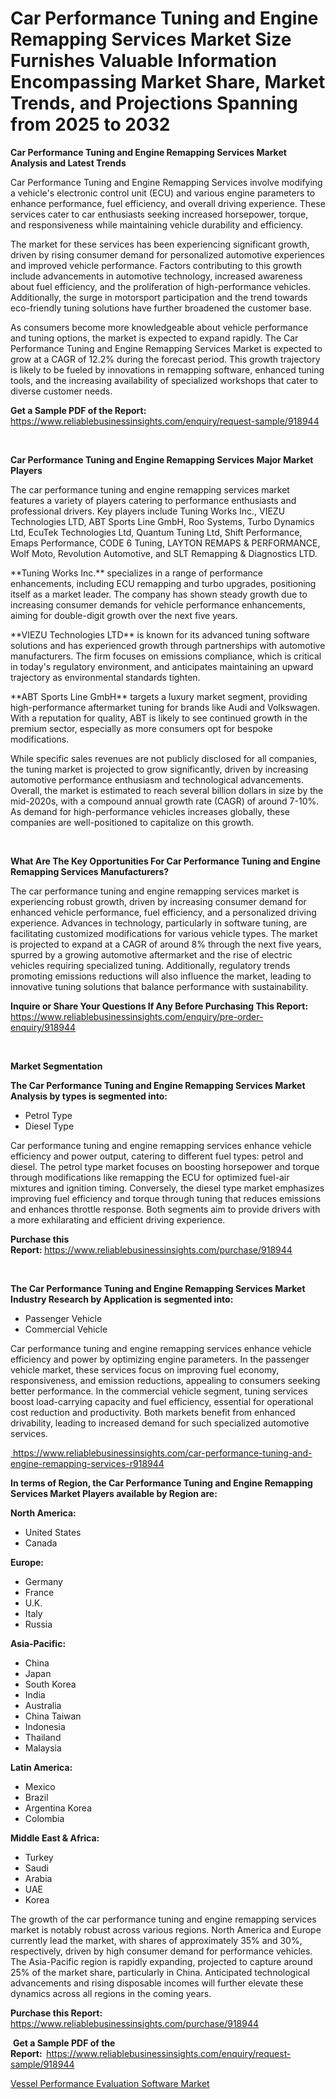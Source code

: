 <p><h1>Car Performance Tuning and Engine Remapping Services Market Size Furnishes Valuable Information Encompassing Market Share, Market Trends, and Projections Spanning from 2025 to 2032</h1></p><p><strong>Car Performance Tuning and Engine Remapping Services Market Analysis and Latest Trends</strong></p>
<p><p>Car Performance Tuning and Engine Remapping Services involve modifying a vehicle's electronic control unit (ECU) and various engine parameters to enhance performance, fuel efficiency, and overall driving experience. These services cater to car enthusiasts seeking increased horsepower, torque, and responsiveness while maintaining vehicle durability and efficiency. </p><p>The market for these services has been experiencing significant growth, driven by rising consumer demand for personalized automotive experiences and improved vehicle performance. Factors contributing to this growth include advancements in automotive technology, increased awareness about fuel efficiency, and the proliferation of high-performance vehicles. Additionally, the surge in motorsport participation and the trend towards eco-friendly tuning solutions have further broadened the customer base. </p><p>As consumers become more knowledgeable about vehicle performance and tuning options, the market is expected to expand rapidly. The Car Performance Tuning and Engine Remapping Services Market is expected to grow at a CAGR of 12.2% during the forecast period. This growth trajectory is likely to be fueled by innovations in remapping software, enhanced tuning tools, and the increasing availability of specialized workshops that cater to diverse customer needs.</p></p>
<p><strong>Get a Sample PDF of the Report:&nbsp;</strong> <a href="https://www.reliablebusinessinsights.com/enquiry/request-sample/918944?utm_campaign=2774&utm_medium=2&utm_source=Github&utm_content=ia&utm_term=07032025&utm_id=car-performance-tuning-and-engine-remapping-services">https://www.reliablebusinessinsights.com/enquiry/request-sample/918944</a></p>
<p>&nbsp;</p>
<p><strong>Car Performance Tuning and Engine Remapping Services Major Market Players</strong></p>
<p><p>The car performance tuning and engine remapping services market features a variety of players catering to performance enthusiasts and professional drivers. Key players include Tuning Works Inc., VIEZU Technologies LTD, ABT Sports Line GmbH, Roo Systems, Turbo Dynamics Ltd, EcuTek Technologies Ltd, Quantum Tuning Ltd, Shift Performance, Emaps Performance, CODE 6 Tuning, LAYTON REMAPS & PERFORMANCE, Wolf Moto, Revolution Automotive, and SLT Remapping & Diagnostics LTD.</p><p>**Tuning Works Inc.** specializes in a range of performance enhancements, including ECU remapping and turbo upgrades, positioning itself as a market leader. The company has shown steady growth due to increasing consumer demands for vehicle performance enhancements, aiming for double-digit growth over the next five years.</p><p>**VIEZU Technologies LTD** is known for its advanced tuning software solutions and has experienced growth through partnerships with automotive manufacturers. The firm focuses on emissions compliance, which is critical in today's regulatory environment, and anticipates maintaining an upward trajectory as environmental standards tighten.</p><p>**ABT Sports Line GmbH** targets a luxury market segment, providing high-performance aftermarket tuning for brands like Audi and Volkswagen. With a reputation for quality, ABT is likely to see continued growth in the premium sector, especially as more consumers opt for bespoke modifications.</p><p>While specific sales revenues are not publicly disclosed for all companies, the tuning market is projected to grow significantly, driven by increasing automotive performance enthusiasm and technological advancements. Overall, the market is estimated to reach several billion dollars in size by the mid-2020s, with a compound annual growth rate (CAGR) of around 7-10%. As demand for high-performance vehicles increases globally, these companies are well-positioned to capitalize on this growth.</p></p>
<p>&nbsp;</p>
<p><strong>What Are The Key Opportunities For Car Performance Tuning and Engine Remapping Services Manufacturers?</strong></p>
<p><p>The car performance tuning and engine remapping services market is experiencing robust growth, driven by increasing consumer demand for enhanced vehicle performance, fuel efficiency, and a personalized driving experience. Advances in technology, particularly in software tuning, are facilitating customized modifications for various vehicle types. The market is projected to expand at a CAGR of around 8% through the next five years, spurred by a growing automotive aftermarket and the rise of electric vehicles requiring specialized tuning. Additionally, regulatory trends promoting emissions reductions will also influence the market, leading to innovative tuning solutions that balance performance with sustainability.</p></p>
<p><strong>Inquire or Share Your Questions If Any Before Purchasing This Report:</strong> <a href="https://www.reliablebusinessinsights.com/enquiry/pre-order-enquiry/918944?utm_campaign=2774&utm_medium=2&utm_source=Github&utm_content=ia&utm_term=07032025&utm_id=car-performance-tuning-and-engine-remapping-services">https://www.reliablebusinessinsights.com/enquiry/pre-order-enquiry/918944</a></p>
<p>&nbsp;</p>
<p><strong>Market Segmentation</strong></p>
<p><strong>The Car Performance Tuning and Engine Remapping Services Market Analysis by types is segmented into:</strong></p>
<p><ul><li>Petrol Type</li><li>Diesel Type</li></ul></p>
<p><p>Car performance tuning and engine remapping services enhance vehicle efficiency and power output, catering to different fuel types: petrol and diesel. The petrol type market focuses on boosting horsepower and torque through modifications like remapping the ECU for optimized fuel-air mixtures and ignition timing. Conversely, the diesel type market emphasizes improving fuel efficiency and torque through tuning that reduces emissions and enhances throttle response. Both segments aim to provide drivers with a more exhilarating and efficient driving experience.</p></p>
<p><strong>Purchase this Report:&nbsp;</strong><a href="https://www.reliablebusinessinsights.com/purchase/918944?utm_campaign=2774&utm_medium=2&utm_source=Github&utm_content=ia&utm_term=07032025&utm_id=car-performance-tuning-and-engine-remapping-services">https://www.reliablebusinessinsights.com/purchase/918944</a></p>
<p>&nbsp;</p>
<p><strong>The Car Performance Tuning and Engine Remapping Services Market Industry Research by Application is segmented into:</strong></p>
<p><ul><li>Passenger Vehicle</li><li>Commercial Vehicle</li></ul></p>
<p><p>Car performance tuning and engine remapping services enhance vehicle efficiency and power by optimizing engine parameters. In the passenger vehicle market, these services focus on improving fuel economy, responsiveness, and emission reductions, appealing to consumers seeking better performance. In the commercial vehicle segment, tuning services boost load-carrying capacity and fuel efficiency, essential for operational cost reduction and productivity. Both markets benefit from enhanced drivability, leading to increased demand for such specialized automotive services.</p></p>
<p><a href="https://www.reliablebusinessinsights.com/car-performance-tuning-and-engine-remapping-services-r918944?utm_campaign=2774&utm_medium=2&utm_source=Github&utm_content=ia&utm_term=07032025&utm_id=car-performance-tuning-and-engine-remapping-services">&nbsp;https://www.reliablebusinessinsights.com/car-performance-tuning-and-engine-remapping-services-r918944</a></p>
<p><strong>In terms of Region, the Car Performance Tuning and Engine Remapping Services Market Players available by Region are:</strong></p>
<p>
    <p> <strong> North America: </strong>
        <ul>
            <li>United States</li>
            <li>Canada</li>
        </ul>
        </p> 
    <p> <strong> Europe: </strong>
        <ul>
            <li>Germany</li>
            <li>France</li>
            <li>U.K.</li>
            <li>Italy</li>
            <li>Russia</li>
        </ul>
        </p> 
    <p> <strong> Asia-Pacific: </strong>
        <ul>
            <li>China</li>
            <li>Japan</li>
            <li>South Korea</li>
            <li>India</li>
            <li>Australia</li>
            <li>China Taiwan</li>
            <li>Indonesia</li>
            <li>Thailand</li>
            <li>Malaysia</li>
        </ul>
        </p> 
    <p> <strong> Latin America: </strong>
        <ul>
            <li>Mexico</li>
            <li>Brazil</li>
            <li>Argentina Korea</li>
            <li>Colombia</li>
        </ul>
        </p> 
    <p> <strong> Middle East & Africa: </strong>
        <ul>
            <li>Turkey</li>
            <li>Saudi</li>
            <li>Arabia</li>
            <li>UAE</li>
            <li>Korea</li>
        </ul>
    </p>
    </p>
<p><p>The growth of the car performance tuning and engine remapping services market is notably robust across various regions. North America and Europe currently lead the market, with shares of approximately 35% and 30%, respectively, driven by high consumer demand for performance vehicles. The Asia-Pacific region is rapidly expanding, projected to capture around 25% of the market share, particularly in China. Anticipated technological advancements and rising disposable incomes will further elevate these dynamics across all regions in the coming years.</p></p>
<p><strong>Purchase this Report: </strong><a href="https://www.reliablebusinessinsights.com/purchase/918944?utm_campaign=2774&utm_medium=2&utm_source=Github&utm_content=ia&utm_term=07032025&utm_id=car-performance-tuning-and-engine-remapping-services">https://www.reliablebusinessinsights.com/purchase/918944</a></p>
<p>&nbsp;<strong>Get a Sample PDF of the Report:&nbsp;&nbsp;</strong><a href="https://www.reliablebusinessinsights.com/enquiry/request-sample/918944?utm_campaign=2774&utm_medium=2&utm_source=Github&utm_content=ia&utm_term=07032025&utm_id=car-performance-tuning-and-engine-remapping-services">https://www.reliablebusinessinsights.com/enquiry/request-sample/918944</a></p>
<p><strong></strong></p>
<p><p><a href="https://github.com/bholdsfofie/Market-Research-Report-List-1/blob/main/vessel-performance-evaluation-software-market.md?utm_campaign=2774&utm_medium=2&utm_source=Github&utm_content=ia&utm_term=07032025&utm_id=car-performance-tuning-and-engine-remapping-services">Vessel Performance Evaluation Software Market</a></p></p>